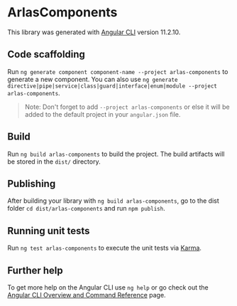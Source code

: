 # ArlasComponents

This library was generated with [Angular CLI](https://github.com/angular/angular-cli) version 11.2.10.

## Code scaffolding

Run `ng generate component component-name --project arlas-components` to generate a new component. You can also use `ng generate directive|pipe|service|class|guard|interface|enum|module --project arlas-components`.
> Note: Don't forget to add `--project arlas-components` or else it will be added to the default project in your `angular.json` file. 

## Build

Run `ng build arlas-components` to build the project. The build artifacts will be stored in the `dist/` directory.

## Publishing

After building your library with `ng build arlas-components`, go to the dist folder `cd dist/arlas-components` and run `npm publish`.

## Running unit tests

Run `ng test arlas-components` to execute the unit tests via [Karma](https://karma-runner.github.io).

## Further help

To get more help on the Angular CLI use `ng help` or go check out the [Angular CLI Overview and Command Reference](https://angular.io/cli) page.
